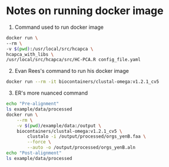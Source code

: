 # Notes on running docker image

1. Command used to run docker image
```bash
docker run \
--rm \
-v $(pwd):/usr/local/src/hcapca \
hcapca_with_libs \
/usr/local/src/hcapca/src/HC-PCA.R config_file.yaml
```

2. Evan Rees's command to run his docker image
```bash
docker run --rm -it biocontainers/clustal-omega:v1.2.1_cv5
```
3. ER's more nuanced command
```bash
echo "Pre-alignment"
ls example/data/processed
docker run \
    --rm \
    -v $(pwd)/example/data:/output \
    biocontainers/clustal-omega:v1.2.1_cv5 \
        clustalo -i /output/processed/orgs_yenB.faa \
        --force \
        --auto -o /output/processed/orgs_yenB.aln
echo "Post-alignment"
ls example/data/processed
```
